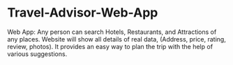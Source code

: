 # Travel-Advisor-Web-App
Web App: Any person can search Hotels, Restaurants, and Attractions of any places. Website will show all details of real data, (Address, price, rating, review, photos). It provides an easy way to plan the trip with the help of various suggestions.
